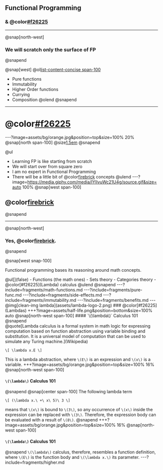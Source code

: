 ## Functional Programming
### & @color[#f26225](Lambdas)
---
@snap[north-west]
### We will scratch only the surface of FP
@snapend

@snap[west]
@ol[list-content-concise span-100](false)
- Pure functions
- Immutability
- Higher Order functions
- Currying
- Composition
@olend
@snapend
---
# @color[#f26225](DISCLAIMER)
---?image=assets/bg/orange.jpg&position=top&size=100% 20%
@snap[north span-100]
@size[1.5em](DISCLAIMER)
@snapend

@ul
- Learning FP is like starting from scratch
- We will start over from square zero
- I am no expert in Functional Programming
- There will be a little bit of @color[firebrick](math) concepts
@ulend
---?image=https://media.giphy.com/media/IYIlvuWc21U4g/source.gif&size=auto 100%
@snap[west span-100]
## @color[firebrick](MATH?!?!)
@snapend
<!-- ![angry](assets/angry-brian-opt.gif) -->
---
@snap[north-west]
### Yes, @color[firebrick](Math).
@snapend

@snap[west snap-100]
<p>Functional programming bases its reasoning around math concepts.</p>
@ul[](false)
- Functions (the math ones)
- Sets theory
- Categories theory
- @color[#f26225](Lambda) calculus
@ulend
@snapend
---?include=fragments/math-functions.md
---?include=fragments/pure-func.md
---?include=fragments/side-effects.md
---?include=fragments/immutability.md
---?include=fragments/benefits.md
---
@img[clean-img lambda](assets/lambda-logo-2.png)
### @color[#f26225](Lambdas)
+++?image=assets/half-life.png&position=bottom&size=100% auto
@snap[north-west span-100]
#### `\(\lambda\)` Calculus 101
@snapend
<div class="small">
@quote[Lambda calculus is a formal system in math logic for expressing computation based on function abstraction using variable binding and substitution. It is a universal model of computation that can be used to simulate any Turing machine.](Wikipedia)
</div>

`\[
  \lambda x.E
\]`

This is a lambda abstraction, where `\(E\)` is an expression and `\(x\)` is a variable.
+++?image=assets/bg/orange.jpg&position=top&size=100% 16%
@snap[north-west span-100]
#### `\(\lambda\)` Calculus 101
@snapend
@snap[center span-100]
The following lambda term

`\[
  (\lambda x.\ +\ x\ 5)\ 3
\]`

means that `\(x\)` is bound to `\(3\)`, so any occurrence of `\(x\)` inside the expression can be replaced with `\(3\)`. Therefore, the expression body can be evaluated with a result of `\(8\)`.
@snapend
+++?image=assets/bg/orange.jpg&position=top&size=100% 16%
@snap[north-west span-100]
#### `\(\lambda\)` Calculus 101
@snapend
`\(\lambda\)` calculus, therefore, resembles a function definition, where `\(E\)` is the function body and `\(\lambda x.\)` its parameter.
---?include=fragments/higher.md
